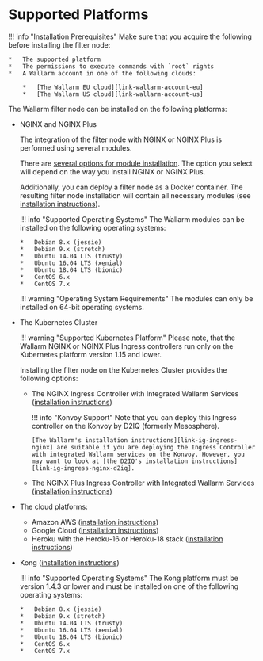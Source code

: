 [link-wallarm-account-eu]:         https://my.wallarm.com
[link-wallarm-account-us]:         https://us1.my.wallarm.com

[link-doc-nginx-overview]:      installation-nginx-overview.md

[link-ig-ingress-nginx]:        installation-kubernetes-en.md
[link-ig-ingress-nginx-d2iq]:   https://docs.d2iq.com/ksphere/konvoy/partner-solutions/wallarm/
[link-ig-ingress-nginxplus]:    installation-guides/ingress-plus/introduction.md
[link-ig-aws]:                  installation-ami-en.md
[link-ig-gcloud]:               installation-gcp-en.md
[link-ig-heroku]:               installation-heroku-en.md
[link-ig-docker-nginx]:         installation-docker-en.md
[link-ig-kong]:                 installation-kong-en.md

<!-- Uncomment when Envoy docs will be required
[link-ig-docker-envoy]:         installation-guides/envoy/envoy-docker.md 
-->

#   Supported Platforms

!!! info "Installation Prerequisites"
    Make sure that you acquire the following before installing the filter node:

    *   The supported platform 
    *   The permissions to execute commands with `root` rights
    *   A Wallarm account in one of the following clouds:

        *   [The Wallarm EU cloud][link-wallarm-account-eu]
        *   [The Wallarm US cloud][link-wallarm-account-us]

The Wallarm filter node can be installed on the following platforms:
*   NGINX and NGINX Plus
    
    The integration of the filter node with NGINX or NGINX Plus is performed using several modules.
    
    There are [several options for module installation][link-doc-nginx-overview]. The option you select will depend on the way you install NGINX or NGINX Plus.
    
    Additionally, you can deploy a filter node as a Docker container. The resulting filter node installation will contain all necessary modules (see [installation instructions][link-ig-docker-nginx]).
    
    !!! info "Supported Operating Systems"
        The Wallarm modules can be installed on the following operating systems:
        
        *   Debian 8.x (jessie)
        *   Debian 9.x (stretch)
        *   Ubuntu 14.04 LTS (trusty)
        *   Ubuntu 16.04 LTS (xenial)
        *   Ubuntu 18.04 LTS (bionic)
        *   CentOS 6.x
        *   CentOS 7.x
        
    !!! warning "Operating System Requirements"
        The modules can only be installed on 64-bit operating systems.

<!-- Uncomment when Envoy docs will be required
*   Envoy

    The integration of the filter node with Envoy is performed using several modules.

    You can deploy a filter node as a Docker container. The resulting filter node installation will contain all necessary modules (see [installation instructions][link-ig-docker-envoy]).
-->
    
*   The Kubernetes Cluster

    !!! warning "Supported Kubernetes Platform"
        Please note, that the Wallarm NGINX or NGINX Plus Ingress controllers run only on the Kubernetes platform version 1.15 and lower.
    
    Installing the filter node on the Kubernetes Cluster provides the following options:
    
    *   The NGINX Ingress Controller with Integrated Wallarm Services ([installation instructions][link-ig-ingress-nginx])
    
        !!! info "Konvoy Support"
            Note that you can deploy this Ingress controller on the Konvoy by D2IQ (formerly Mesosphere).
            
            [The Wallarm's installation instructions][link-ig-ingress-nginx] are suitable if you are deploying the Ingress Controller with integrated Wallarm services on the Konvoy. However, you may want to look at [the D2IQ's installation instructions][link-ig-ingress-nginx-d2iq].  
    
    *   The NGINX Plus Ingress Controller with Integrated Wallarm Services ([installation instructions][link-ig-ingress-nginxplus])
*   The cloud platforms:
    *   Amazon AWS ([installation instructions][link-ig-aws])
    *   Google Cloud ([installation instructions][link-ig-gcloud])
    *   Heroku with the Heroku-16 or Heroku-18 stack ([installation instructions][link-ig-heroku])
*   Kong ([installation instructions][link-ig-kong])

    !!! info "Supported Operating Systems"
        The Kong platform must be version 1.4.3 or lower and must be installed on one of the following operating systems:
        
        *   Debian 8.x (jessie)
        *   Debian 9.x (stretch)
        *   Ubuntu 14.04 LTS (trusty)
        *   Ubuntu 16.04 LTS (xenial)
        *   Ubuntu 18.04 LTS (bionic)
        *   CentOS 6.x
        *   CentOS 7.x
